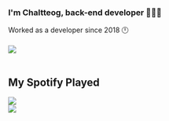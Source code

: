 ### <div align="left">I'm Chaltteog, back-end developer 🧛🏻‍♂️</div>  
  
<div align="left">Worked as a developer since 2018 🕛</div>  
  
<br/>

<div align="left"><img src="https://github-readme-stats.vercel.app/api?username=chaltteog&count_private=true&show_icons=true&theme=prussian&include_all_commits=true" align="center" /></div>  

<br/>  

## My Spotify Played

<div align="left"><img src="https://spotify-github-profile.vercel.app/api/view?uid=7k0fnhv5sjh7sjk4q65wqypnm&cover_image=true&theme=default&bar_color=85ffe7&bar_color_cover=true" /></div>  

<div align="left">
<a href="https://hits.seeyoufarm.com"><img src="https://hits.seeyoufarm.com/api/count/incr/badge.svg?url=https%3A%2F%2Fgithub.com%2Fchaltteog&count_bg=%2379C83D&title_bg=%23555555&icon=&icon_color=%23E7E7E7&title=hits&edge_flat=false"/></a>
</div>  
